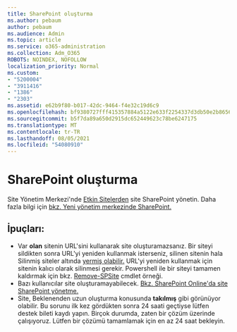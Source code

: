 ```yaml
---
title: SharePoint oluşturma
ms.author: pebaum
author: pebaum
ms.audience: Admin
ms.topic: article
ms.service: o365-administration
ms.collection: Adm_O365
ROBOTS: NOINDEX, NOFOLLOW
localization_priority: Normal
ms.custom:
- "5200004"
- "3911416"
- "1386"
- "2303"
ms.assetid: e62b9f80-b017-42dc-9464-f4e32c19d6c9
ms.openlocfilehash: bf9380727fff415357884a5122e633f2254337d3db50e2b8656d94938f76d394
ms.sourcegitcommit: b5f7da89a650d2915dc652449623c78be6247175
ms.translationtype: MT
ms.contentlocale: tr-TR
ms.lasthandoff: 08/05/2021
ms.locfileid: "54080910"
---
```

# <a name="create-a-sharepoint-site"></a>SharePoint oluşturma

Site Yönetim Merkezi'nde [Etkin Sitelerden](https://admin.microsoft.com/sharepoint?page=sitemanagement&modern=true) site SharePoint yönetin. Daha fazla bilgi için [bkz. Yeni yönetim merkezinde SharePoint.](https://docs.microsoft.com/sharepoint/manage-site-creation) 

## <a name="tips"></a>İpuçları:

- Var **olan** sitenin URL'sini kullanarak site oluşturamazsanız. Bir siteyi sildikten sonra URL'yi yeniden kullanmak isterseniz, silinen sitenin hala Silinmiş siteler altında [yermiş olabilir.](https://admin.microsoft.com/sharepoint?page=recyclebin&modern=true) URL'yi yeniden kullanmak için sitenin kalıcı olarak silinmesi gerekir. Powershell ile bir siteyi tamamen kaldırmak için bkz. [Remove-SPSite](https://docs.microsoft.com/sharepoint/manage-sites-in-new-admin-center#delete-a-site) cmdlet örneği.
- Bazı kullanıcılar site oluşturamayabilecek. [Bkz. SharePoint Online'da site SharePoint yönetme.](https://docs.microsoft.com/sharepoint/manage-site-creation)
- Site, Beklenenden uzun oluşturma konusunda **takılmış** gibi görünüyor olabilir. Bu sorunu ilk kez gördükten sonra 24 saati geçtiyse lütfen destek bileti kaydı yapın. Birçok durumda, zaten bir çözüm üzerinde çalışıyoruz. Lütfen bir çözümü tamamlamak için en az 24 saat bekleyin.

